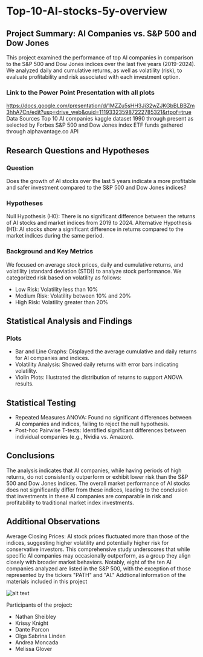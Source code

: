 # Top-10-AI-stocks-5y-overview
## Project Summary: AI Companies vs. S&P 500 and Dow Jones

This project examined the performance of top AI companies in comparison to the S&P 500 and Dow Jones indices over the last five years (2019-2024). We analyzed daily and cumulative returns, as well as volatility (risk), to evaluate profitability and risk associated with each investment option.

###  Link to the Power Point Presentation with all plots
https://docs.google.com/presentation/d/1MZZu5sHH3Ji32wZJKGbBLBBZm3hhA7Cn/edit?usp=drive_web&ouid=111933235987222785321&rtpof=true
Data Sources
Top 10 AI companies kaggle dataset 1990 through present as selected by Forbes S&P 500 and Dow Jones index ETF funds gathered through alphavantage.co API

## Research Questions and Hypotheses
### Question
Does the growth of AI stocks over the last 5 years indicate a more profitable and safer investment compared to the S&P 500 and Dow Jones indices?

### Hypotheses
Null Hypothesis (H0): There is no significant difference between the returns of AI stocks and market indices from 2019 to 2024. Alternative Hypothesis (H1): AI stocks show a significant difference in returns compared to the market indices during the same period.

### Background and Key Metrics
We focused on average stock prices, daily and cumulative returns, and volatility (standard deviation (STD)) to analyze stock performance. We categorized risk based on volatility as follows:

* Low Risk: Volatility less than 10%
* Medium Risk: Volatility between 10% and 20%
* High Risk: Volatility greater than 20%

## Statistical Analysis and Findings
### Plots
* Bar and Line Graphs: Displayed the average cumulative and daily returns for AI companies and indices.
* Volatility Analysis: Showed daily returns with error bars indicating volatility.
* Violin Plots: Illustrated the distribution of returns to support ANOVA results.

## Statistical Testing
* Repeated Measures ANOVA: Found no significant differences between AI companies and indices, failing to reject the null hypothesis.
* Post-hoc Pairwise T-tests: Identified significant differences between individual companies (e.g., Nvidia vs. Amazon).
## Conclusions
The analysis indicates that AI companies, while having periods of high returns, do not consistently outperform or exhibit lower risk than the S&P 500 and Dow Jones indices. The overall market performance of AI stocks does not significantly differ from these indices, leading to the conclusion that investments in these AI companies are comparable in risk and profitability to traditional market index investments.

## Additional Observations
Average Closing Prices: AI stock prices fluctuated more than those of the indices, suggesting higher volatility and potentially higher risk for conservative investors.
This comprehensive study underscores that while specific AI companies may occasionally outperform, as a group they align closely with broader market behaviors.
Notably, eight of the ten AI companies analyzed are listed in the S&P 500, with the exception of those represented by the tickers "PATH" and "AI."
Addtional information of the materials included in this project

![alt text](image.png)

Participants of the project:
* Nathan Sheibley
* Krissy Knight
* Dante Parcon
* Olga Sabrina Linden
* Andrea Moncada
* Melissa Glover